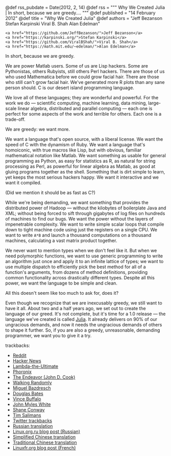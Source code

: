@def rss_pubdate = Date(2012, 2, 14)
@def rss = """ Why We Created Julia | In short, because we are greedy.... """
@def published = "14 February 2012"
@def title = "Why We Created Julia"
@def authors = "Jeff Bezanson Stefan Karpinski Viral B. Shah Alan Edelman"  

~~~
<a href="https://github.com/JeffBezanson/">Jeff Bezanson</a>
<a href="https://karpinski.org/">Stefan Karpinski</a>
<a href="https://github.com/ViralBShah/">Viral B. Shah</a>
<a href="https://math.mit.edu/~edelman/">Alan Edelman</a>
~~~

In short, because we are greedy.

We are power Matlab users.
Some of us are Lisp hackers.
Some are Pythonistas, others Rubyists, still others Perl hackers.
There are those of us who used Mathematica before we could grow facial hair.
There are those who still can't grow facial hair.
We've generated more R plots than any sane person should.
C is our desert island programming language.

We love all of these languages;
they are wonderful and powerful.
For the work we do — scientific computing, machine learning, data mining, large-scale linear algebra, distributed and parallel computing — each one is perfect for some aspects of the work and terrible for others.
Each one is a trade-off.

We are greedy: we want more.

We want a language that's open source, with a liberal license.
We want the speed of C with the dynamism of Ruby.
We want a language that's homoiconic, with true macros like Lisp, but with obvious, familiar mathematical notation like Matlab.
We want something as usable for general programming as Python,
as easy for statistics as R,
as natural for string processing as Perl,
as powerful for linear algebra as Matlab,
as good at gluing programs together as the shell.
Something that is dirt simple to learn, yet keeps the most serious hackers happy.
We want it interactive and we want it compiled.

(Did we mention it should be as fast as C?)

While we're being demanding, we want something that provides the distributed power of Hadoop — without the kilobytes of boilerplate Java and XML;
without being forced to sift through gigabytes of log files on hundreds of machines to find our bugs.
We want the power without the layers of impenetrable complexity.
We want to write simple scalar loops that compile down to tight machine code using just the registers on a single CPU.
We want to write `A*B` and launch a thousand computations on a thousand machines, calculating a vast matrix product together.

We never want to mention types when we don't feel like it.
But when we need polymorphic functions, we want to use generic programming to write an algorithm just once and apply it to an infinite lattice of types;
we want to use multiple dispatch to efficiently pick the best method for all of a function's arguments, from dozens of method definitions, providing common functionality across drastically different types.
Despite all this power, we want the language to be simple and clean.

All this doesn't seem like too much to ask for, does it?

Even though we recognize that we are inexcusably greedy, we still want to have it all.
About two and a half years ago, we set out to create the language of our greed.
It's not complete, but it's time for a 1.0 release — the language we've created is called [Julia](https://julialang.org).
It already delivers on 90% of our ungracious demands, and now it needs the ungracious demands of others to shape it further.
So, if you are also a greedy, unreasonable, demanding programmer, we want you to give it a try.

trackbacks:
- [Reddit](https://www.reddit.com/r/programming/comments/pv3k9/why_we_created_julia_a_new_programming_language/)
- [Hacker News](https://news.ycombinator.com/item?id=3606380)
- [Lambda-the-Ultimate](http://lambda-the-ultimate.org/node/4452)
- [Phoronix](https://www.phoronix.com/scan.php?page=news_item&px=MTA2ODg)
- [The Endeavor (John D. Cook)](https://www.johndcook.com/blog/2012/02/22/julia-random-number-generation/)
- [Walking Randomly](http://www.walkingrandomly.com/?p=87)
- [Miguel Bazdresch](http://2pif.info/op/julia.html)
- [Douglas Bates](https://dmbates.blogspot.in/2012/03/julia-version-of-multinomial-sampler_12.html)
- [Vince Buffalo](https://vincebuffalo.com/blog/2012/03/07/thoughts-on-julia-and-r.html)
- [John Myles White](https://www.johnmyleswhite.com/notebook/2012/03/31/julia-i-love-you/)
- [Shane Conway](https://www.statalgo.com/2012/03/24/statistics-with-julia/)
- [Tim Salimans](http://timsalimans.com/gibbs-sampling-with-julia/)
- [Twitter trackbacks](https://topsy.com/julialang.org/)
- [Russian translation](https://habrahabr.ru/blogs/programming/138577/)
- [Linux.org.ru blog post (Russian)](https://www.linux.org.ru/news/opensource/7440863)
- [Simplified Chinese translation](https://sd.csdn.net/a/20120223/312315.html)
- [Traditional Chinese translation](http://www.hellogcc.org/?p=20)
- [Linuxfr.org blog post (French)](https://linuxfr.org/news/version-1-0-de-julia)
